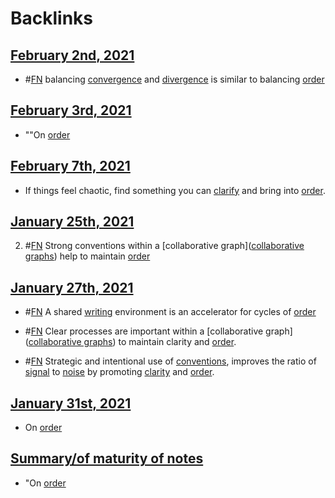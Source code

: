 
# Backlinks
## [February 2nd, 2021](<February 2nd, 2021.md>)
- #[FN](<FN.md>) balancing [convergence](<convergence.md>) and [divergence](<divergence.md>) is similar to balancing [order](<order.md>)

## [February 3rd, 2021](<February 3rd, 2021.md>)
- ""On [order](<order.md>)

## [February 7th, 2021](<February 7th, 2021.md>)
- If things feel chaotic, find something you can [clarify](<clarify.md>) and bring into [order](<order.md>).

## [January 25th, 2021](<January 25th, 2021.md>)
2. #[FN](<FN.md>) Strong conventions within a [collaborative graph]([collaborative graphs](<collaborative graphs.md>)) help to maintain [order](<order.md>)

## [January 27th, 2021](<January 27th, 2021.md>)
- #[FN](<FN.md>)  A shared [writing](<writing.md>) environment is an accelerator for cycles of [order](<order.md>)

- #[FN](<FN.md>) Clear processes are important within a [collaborative graph]([collaborative graphs](<collaborative graphs.md>)) to maintain clarity and [order](<order.md>).

- #[FN](<FN.md>) Strategic and intentional use of [conventions](<conventions.md>), improves the ratio of [signal](<signal.md>) to [noise](<noise.md>) by promoting [clarity](<clarity.md>) and [order](<order.md>).

## [January 31st, 2021](<January 31st, 2021.md>)
- On [order](<order.md>)

## [Summary/of maturity of notes](<Summary/of maturity of notes.md>)
- "On [order](<order.md>)

